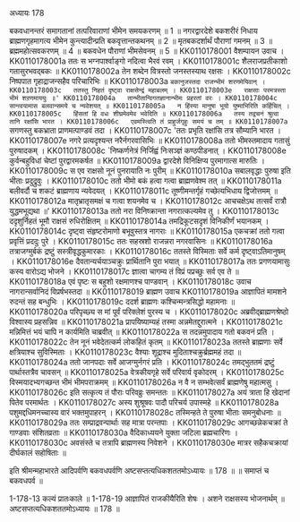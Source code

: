 अध्यायः 178

बकवधानन्तरं समागतानां तत्परिवाराणां भीमेन समयकरणम् ॥ 1 ॥ नगरद्वारदेशे बकशरीरं निधाय ब्राह्मणगृहमागत्य भीमेन कुन्त्यादीन्प्रति बकवृत्तान्तकथनम् ॥ 2 ॥ मृतबकदर्शार्थं पौराणां गमनम् ॥ 3 ॥ ब्रह्ममहोत्सवकरणम् ॥ 4 ॥ बकवधेन पौराणां भीमसेवनम् ॥ 5 ॥
KK0110178001	वैशम्पायन उवाच ।
KK0110178001a	ततः स भग्नपार्श्वाङ्गो नदित्वा भैरवं रवम् ।
KK0110178001c	शैलराजप्रतीकाशो गतासुरभवद्बकः ॥
KK0110178002a	तेन शब्देन वित्रस्तो जनस्तस्याथ रक्षसः ।
KK0110178002c	निष्पपात गृहाद्राजन्सहैव परिचारिभिः ॥
KK0110178003a	`बकानुजस्तदा राजन्भीमं शरणमेयिवान् ।
KK0110178003c	ततस्तु निहतं दृष्ट्वा राक्षसेन्द्रं महाबलम् ।
KK0110178003e	राक्षसाः परमत्रस्ता भीमं शऱणमाययुः ॥'
KK0110178004a	तान्भीतान्विगतज्ञानान्भीमः प्रहरतां वरः ।
KK0110178004c	सान्त्वयामास बलवान्समये च न्यवेशयत् ॥
KK0110178005a	न हिंस्या मानुषा भूयो युष्माभिरिति कर्हिचित् ।
KK0110178005c	हिंसतां हि वधः शीघ्रमेवमेव भवेदिति ॥
KK0110178006a	तस्य तद्वचनं श्रुत्वा तानि रक्षांसि भारत ।
KK0110178006c	एवमस्त्विति तं प्राहुर्जगृहुः समयं च तम् ॥
KK0110178007a	`सगणस्तु बकभ्राता प्राणमत्पाण्डवं तदा ।
KK0110178007c	'ततः प्रभृति रक्षांसि तत्र सौम्यानि भारत ।
KK0110178007e	नगरे प्रत्यदृश्यन्त नरैर्नगरवासिभिः ॥
KK0110178008a	ततो भीमस्तमादाय गतासुं पुरुषादकम् ।
KK0110178008c	`निष्कर्णनेत्रं निर्जिह्वं निःसञ्ज्ञं कण्ठपीडनात् ।
KK0110178008e	कुर्वन्बहुविधां चेष्टां पुरद्वारमकर्षत ॥
KK0110178009a	द्वारदेशे विनिक्षिप्य पुरमागात्स मारुतिः ।
KK0110178009c	स एव राक्षसो नूनं पुनरायाति नः पुरीम् ॥
KK0110178010a	सबालवृद्धाः पुरुषा इति भीताः प्रदुद्रुवुः ।
KK0110178010c	ततो भीमो बकं हत्वा गत्वा ब्राह्मणवेश्म तत् ॥
KK0110178011a	बलीवर्दौ च शकटं ब्राह्मणाय न्यवेदयत् ।
KK0110178011c	तूष्णीमन्तर्गृहं गच्छेत्यभिधाय द्विजोत्तमम् ॥
KK0110178012a	मातृभ्रातृसमक्षं च गत्वा शयनमेव च ।
KK0110178012c	आचचक्षेऽथ तत्सर्वं रात्रौ युद्धमभूद्यथा ॥'
KK0110178013a	ततो नरा विनिष्क्रान्ता नगरात्कल्यमेव तु ।
KK0110178013c	ददृशुर्निहतं भूमौ राक्षसं रुधिरोक्षितम् ॥
KK0110178014a	तमद्रिकूटसदृशं विनिकीर्णं भयानकम् ।
KK0110178014c	दृष्ट्वा संहृष्टरोमाणो बभूवुस्तत्र नागराः ॥
KK0110178015a	एकचक्रां ततो गत्वा प्रवृत्तिं प्रददुः पुरे ।
KK0110178015c	ततः सहस्रशो राजन्नरा नगरवासिनः ॥
KK0110178016a	तत्राजग्मुर्बकं द्रष्टुं सस्त्रीवृद्धकुमारकाः ।
KK0110178016c	ततस्ते विस्मिताः सर्वे कर्म दृष्ट्वाऽतिमानुषम् ।
KK0110178016e	दैवतान्यर्चयाञ्चक्रुः प्रार्थितानि पुरा भयात् ॥
KK0110178017a	ततः प्रगणयामासुः कस्य वारोऽद्य भोजने ।
KK0110178017c	ज्ञात्वा चागम्य तं विप्रं पप्रच्छुः सर्व एव ते ॥
KK0110178018a	एवं पृष्टः स बहुशो रक्षमाणश्च पाण्डवान् ।
KK0110178018c	उवाच नागरान्सर्वानिदं विप्रर्षभस्तदा ॥
KK0110178019	ब्राह्मण उवाच 
KK0110178019a	आज्ञापितं मामशने रुदन्तं सह बन्धुभिः ।
KK0110178019c	ददर्श ब्राह्मणः कश्चिन्मन्त्रसिद्धो महामनाः ॥
KK0110178020a	परिपृच्छ्य स मां पूर्वं परिक्लेशं पुरस्य च ।
KK0110178020c	अब्रवीद्ब्राह्मणश्रेष्ठो विश्वास्य प्रहसन्निव ॥
KK0110178021a	प्रापयिष्याम्यहं तस्मा अन्नमेतद्दुरात्मने ।
KK0110178021c	मन्निमित्तं भयं चापि न कार्यमिति चाब्रवीत् ॥
KK0110178022a	स तदन्नमुपादाय गतो बकवनं प्रति ।
KK0110178022c	तेन नूनं भवेदेतत्कर्म लोकहितं कृतम् ॥
KK0110178023a	ततस्ते ब्राह्मणाः सर्वे क्षत्रियाश्च सुविस्मिताः ।
KK0110178023c	वैश्याः शूद्राश्च मुदिताश्चक्रुर्ब्रह्ममहं तदा ॥
KK0110178024a	ततो जानपदाः सर्वे आजग्मुर्नगरं प्रति ।
KK0110178024c	तमद्भुततमं द्रष्टुं पार्थास्तत्रैव चावसन् ॥
KK0110178025a	वेत्रकीयगृहे सर्वे परिवार्य वृकोदरम् ।
KK0110178025c	विस्मयादभ्यगच्छन्त भीमं भीमपराक्रमम् ॥
KK0110178026a	न वै न सम्भवेत्सर्वं ब्राह्मणेषु महात्मसु ।
KK0110178026c	इति सत्कृत्य तं पौराः परिवव्रुः समन्ततः ॥
KK0110178027a	अयं त्राता हि खेदानां पितेव परमार्थतः ।
KK0110178027c	अस्य शुश्रूषवः पादौ परिचर्य उपास्महे ॥
KK0110178028a	पशुमद्दधिमनच्चास्य वारं भक्तमुपाहरन् ।
KK0110178028c	तस्मिन्हते ते पुरुषा भीताः समनुबोधनाः ॥
KK0110178029a	ततः सम्प्राद्रवन्पार्थाः सह मात्रा परन्तपाः ।
KK0110178029c	आगच्छन्नेकचक्रां ते गाण्डवाः संशितव्रताः ॥
KK0110178030a	वैदिकाध्ययने युक्ता जटिला ब्रह्मचारिणः ।
KK0110178030c	अवसंस्ते च तत्रापि ब्राह्मणस्य निवेशने ।
KK0110178030e	मात्रर सहैकचक्रायां दीर्घकालं सहोषिताः ॥ 

इति श्रीमन्महाभारते आदिपर्वणि बकवधपर्वणि अष्टसप्तत्यधिकशततमोऽध्यायः ॥ 178 ॥ ॥ समाप्तं च बकवधपर्व ॥

1-178-13 कल्यं प्रातःकाले ॥ 1-178-19 आज्ञापितं राजकीयैरिति शेषः । अशने राक्षसस्य भोजनार्थम् ॥ अष्टसप्तत्यधिकशततमोऽध्यायः ॥ 178 ॥
